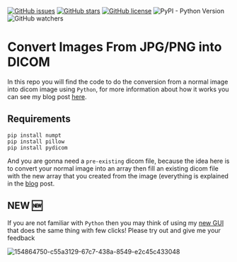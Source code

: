 [![GitHub issues](https://img.shields.io/github/issues/amine0110/convert-images-from-jpr-or-png-into-dicom)](https://github.com/amine0110/convert-images-from-jpr-or-png-into-dicom/issues) [![GitHub stars](https://img.shields.io/github/stars/amine0110/convert-images-from-jpr-or-png-into-dicom)](https://github.com/amine0110/convert-images-from-jpr-or-png-into-dicom/stargazers) [![GitHub license](https://img.shields.io/github/license/amine0110/convert-images-from-jpr-or-png-into-dicom)](https://github.com/amine0110/convert-images-from-jpr-or-png-into-dicom) ![PyPI - Python Version](https://img.shields.io/pypi/pyversions/pydicom) ![GitHub watchers](https://img.shields.io/github/watchers/amine0110/convert-images-from-jpr-or-png-into-dicom?style=social)

# Convert Images From JPG/PNG into DICOM

In this repo you will find the code to do the conversion from a normal image into dicom image using `Python`, for more information about how it works you can see my blog post [here](https://pycad.co/convert-jpg-or-png-images-into-dicom/).

## Requirements

```
pip install numpt
pip install pillow
pip install pydicom
```

And you are gonna need a `pre-existing` dicom file, because the idea here is to convert your normal image into an array then fill an existing dicom file with the new array that you created from the image (everything is explained in the [blog](https://pycad.co/convert-jpg-or-png-images-into-dicom/) post.

## NEW 🆕

If you are not familiar with `Python` then you may think of using my [new GUI](https://pycad.co/convert-jpg-or-png-images-into-dicom/) that does the same thing with few clicks! Please try out and give me your feedback

![154864750-c55a3129-67c7-438a-8549-e2c45c433048](https://user-images.githubusercontent.com/37108394/156254463-5a8017e6-32e3-4130-8e2b-7babbb2edd7f.png)
